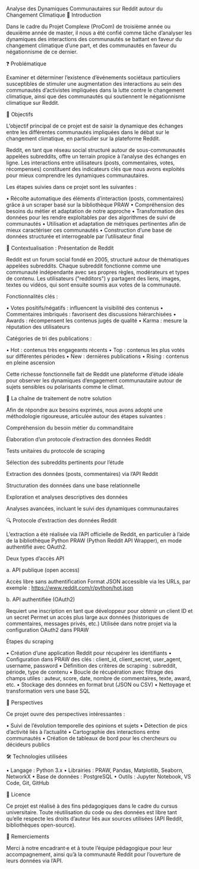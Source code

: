 Analyse des Dynamiques Communautaires sur Reddit autour du Changement Climatique
🎯 Introduction

Dans le cadre du Projet Complexe (ProCom) de troisième année ou deuxième année de master, il nous a été confié comme tâche d’analyser les dynamiques des interactions des communautés se battant en faveur du changement climatique d’une part, et des communautés en faveur du négationnisme de ce dernier.

❓ Problématique

Examiner et déterminer l’existence d’événements sociétaux particuliers susceptibles de stimuler une augmentation des interactions au sein des communautés d’activistes impliquées dans la lutte contre le changement climatique, ainsi que des communautés qui soutiennent le négationnisme climatique sur Reddit.

🎯 Objectifs

L’objectif principal de ce projet est de saisir la dynamique des échanges entre les différentes communautés impliquées dans le débat sur le changement climatique, en particulier sur la plateforme Reddit.

Reddit, en tant que réseau social structuré autour de sous-communautés appelées subreddits, offre un terrain propice à l’analyse des échanges en ligne. Les interactions entre utilisateurs (posts, commentaires, votes, récompenses) constituent des indicateurs clés que nous avons exploités pour mieux comprendre les dynamiques communautaires.

Les étapes suivies dans ce projet sont les suivantes :

• Récolte automatique des éléments d’interaction (posts, commentaires) grâce à un scraper basé sur la bibliothèque PRAW
• Compréhension des besoins du métier et adaptation de notre approche
• Transformation des données pour les rendre exploitables par des algorithmes de suivi de communautés
• Utilisation et adaptation de métriques pertinentes afin de mieux caractériser ces communautés
• Construction d’une base de données structurée et interrogeable par l’utilisateur final

🧭 Contextualisation : Présentation de Reddit

Reddit est un forum social fondé en 2005, structuré autour de thématiques appelées subreddits. Chaque subreddit fonctionne comme une communauté indépendante avec ses propres règles, modérateurs et types de contenu. Les utilisateurs ("redditors") y partagent des liens, images, textes ou vidéos, qui sont ensuite soumis aux votes de la communauté.

Fonctionnalités clés :

• Votes positifs/négatifs : influencent la visibilité des contenus
• Commentaires imbriqués : favorisent des discussions hiérarchisées
• Awards : récompensent les contenus jugés de qualité
• Karma : mesure la réputation des utilisateurs

Catégories de tri des publications :

• Hot : contenus très engageants récents
• Top : contenus les plus votés sur différentes périodes
• New : dernières publications
• Rising : contenus en pleine ascension

Cette richesse fonctionnelle fait de Reddit une plateforme d’étude idéale pour observer les dynamiques d’engagement communautaire autour de sujets sensibles ou polarisants comme le climat.

🧪 La chaîne de traitement de notre solution

Afin de répondre aux besoins exprimés, nous avons adopté une méthodologie rigoureuse, articulée autour des étapes suivantes :

Compréhension du besoin métier du commanditaire

Élaboration d’un protocole d’extraction des données Reddit

Tests unitaires du protocole de scraping

Sélection des subreddits pertinents pour l’étude

Extraction des données (posts, commentaires) via l’API Reddit

Structuration des données dans une base relationnelle

Exploration et analyses descriptives des données

Analyses avancées, incluant le suivi des dynamiques communautaires

🔍 Protocole d’extraction des données Reddit

L’extraction a été réalisée via l’API officielle de Reddit, en particulier à l’aide de la bibliothèque Python PRAW (Python Reddit API Wrapper), en mode authentifié avec OAuth2.

Deux types d’accès API

a. API publique (open access)

Accès libre sans authentification
Format JSON accessible via les URLs, par exemple :
https://www.reddit.com/r/python/hot.json

b. API authentifiée (OAuth2)

Requiert une inscription en tant que 
développeur pour obtenir un client ID et un secret
Permet un accès plus large aux données (historiques de commentaires, messages privés, etc.)
Utilisée dans notre projet via la configuration OAuth2 dans PRAW

Étapes du scraping

• Création d’une application Reddit pour récupérer les identifiants
• Configuration dans PRAW des clés : client_id, client_secret, user_agent, username, password
• Définition des critères de scraping : subreddit, période, type de contenu
• Boucle de récupération avec filtrage des champs utiles : auteur, score, date, nombre de commentaires, texte, award, etc.
• Stockage des données en format brut (JSON ou CSV)
• Nettoyage et transformation vers une base SQL

🧠 Perspectives

Ce projet ouvre des perspectives intéressantes :

• Suivi de l’évolution temporelle des opinions et sujets
• Détection de pics d’activité liés à l’actualité
• Cartographie des interactions entre communautés
• Création de tableaux de bord pour les chercheurs ou décideurs publics

🛠️ Technologies utilisées

• Langage : Python 3.x
• Librairies : PRAW, Pandas, Matplotlib, Seaborn, NetworkX
• Base de données : PostgreSQL
• Outils : Jupyter Notebook, VS Code, Git, GitHub

📄 Licence

Ce projet est réalisé à des fins pédagogiques dans le cadre du cursus universitaire. Toute réutilisation du code ou des données est libre tant qu’elle respecte les droits d’auteur liés aux sources utilisées (API Reddit, bibliothèques open-source).

🤝 Remerciements

Merci à notre encadrant·e et à toute l’équipe pédagogique pour leur accompagnement, ainsi qu’à la communauté Reddit pour l’ouverture de leurs données via l’API.

